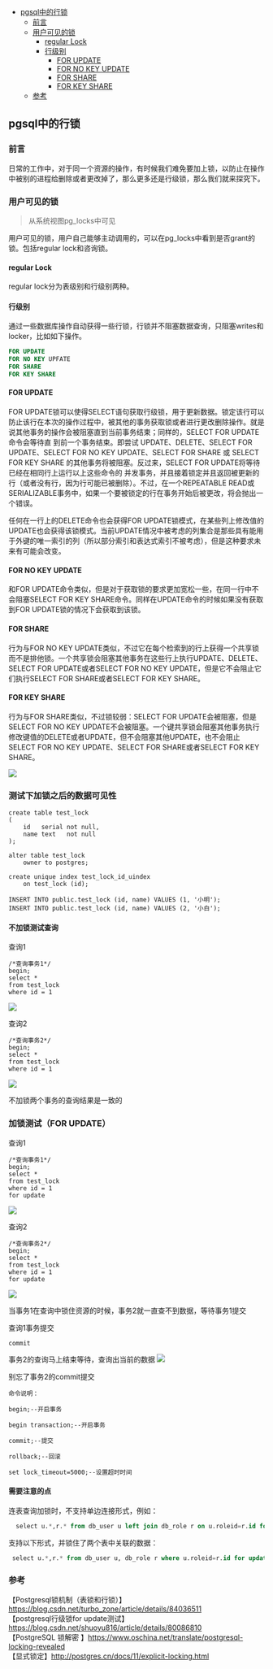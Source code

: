 - [pgsql中的行锁](#pgsql%E4%B8%AD%E7%9A%84%E8%A1%8C%E9%94%81)
  - [前言](#%E5%89%8D%E8%A8%80)
  - [用户可见的锁](#%E7%94%A8%E6%88%B7%E5%8F%AF%E8%A7%81%E7%9A%84%E9%94%81)
    - [regular Lock](#regular-lock)
    - [行级别](#%E8%A1%8C%E7%BA%A7%E5%88%AB)
        - [FOR UPDATE](#for-update)
        - [FOR NO KEY UPDATE](#for-no-key-update)
        - [FOR SHARE](#for-share)
        - [FOR KEY SHARE](#for-key-share)
  - [参考](#%E5%8F%82%E8%80%83)

## pgsql中的行锁

### 前言

日常的工作中，对于同一个资源的操作，有时候我们难免要加上锁，以防止在操作中被别的进程给删除或者更改掉了，那么更多还是行级锁，那么我们就来探究下。

### 用户可见的锁

> 从系统视图pg_locks中可见

用户可见的锁，用户自己能够主动调用的，可以在pg_locks中看到是否grant的锁。包括regular lock和咨询锁。

#### regular Lock
 
regular lock分为表级别和行级别两种。
 
#### 行级别

通过一些数据库操作自动获得一些行锁，行锁并不阻塞数据查询，只阻塞writes和locker，比如如下操作。

````sql
FOR UPDATE
FOR NO KEY UPFATE
FOR SHARE
FOR KEY SHARE
````
#### FOR UPDATE

FOR UPDATE锁可以使得SELECT语句获取行级锁，用于更新数据。锁定该行可以防止该行在本次的操作过程中，被其他的事务获取锁或者进行更改删除操作。就是说其他事务的操作会被阻塞直到当前事务结束；同样的，SELECT FOR UPDATE命令会等待直
到前一个事务结束。即尝试 UPDATE、DELETE、SELECT FOR UPDATE、SELECT FOR NO KEY UPDATE、SELECT FOR SHARE 或 SELECT FOR KEY SHARE 的其他事务将被阻塞。反过来，SELECT FOR UPDATE将等待已经在相同行上运行以上这些命令的
并发事务，并且接着锁定并且返回被更新的行（或者没有行，因为行可能已被删除）。不过，在一个REPEATABLE READ或SERIALIZABLE事务中，如果一个要被锁定的行在事务开始后被更改，将会抛出一个错误。  

任何在一行上的DELETE命令也会获得FOR UPDATE锁模式，在某些列上修改值的UPDATE也会获得该锁模式。当前UPDATE情况中被考虑的列集合是那些具有能用于外键的唯一索引的列（所以部分索引和表达式索引不被考虑），但是这种要求未来有可能会改变。

#### FOR NO KEY UPDATE

和FOR UPDATE命令类似，但是对于获取锁的要求更加宽松一些，在同一行中不会阻塞SELECT FOR KEY SHARE命令。同样在UPDATE命令的时候如果没有获取到FOR UPDATE锁的情况下会获取到该锁。

#### FOR SHARE

行为与FOR NO KEY UPDATE类似，不过它在每个检索到的行上获得一个共享锁而不是排他锁。一个共享锁会阻塞其他事务在这些行上执行UPDATE、DELETE、SELECT FOR UPDATE或者SELECT FOR NO KEY UPDATE，但是它不会阻止它们执行SELECT FOR SHARE或者SELECT FOR KEY SHARE。

#### FOR KEY SHARE

行为与FOR SHARE类似，不过锁较弱：SELECT FOR UPDATE会被阻塞，但是SELECT FOR NO KEY UPDATE不会被阻塞。一个键共享锁会阻塞其他事务执行修改键值的DELETE或者UPDATE，但不会阻塞其他UPDATE，也不会阻止SELECT FOR NO KEY UPDATE、SELECT FOR SHARE或者SELECT FOR KEY SHARE。
 
![](https://img2020.cnblogs.com/blog/1237626/202004/1237626-20200408142154977-1951304776.png)

### 测试下加锁之后的数据可见性

````
create table test_lock
(
    id   serial not null,
    name text   not null
);

alter table test_lock
    owner to postgres;

create unique index test_lock_id_uindex
    on test_lock (id);

INSERT INTO public.test_lock (id, name) VALUES (1, '小明');
INSERT INTO public.test_lock (id, name) VALUES (2, '小白');
````

#### 不加锁测试查询
查询1
````
/*查询事务1*/
begin;
select *
from test_lock
where id = 1
````
![](https://img2020.cnblogs.com/blog/1237626/202004/1237626-20200409181425768-2143198880.png)

查询2

````
/*查询事务2*/
begin;
select *
from test_lock
where id = 1
````
![](https://img2020.cnblogs.com/blog/1237626/202004/1237626-20200409181517542-1473678999.png)

不加锁两个事务的查询结果是一致的


### 加锁测试（FOR UPDATE）

查询1   
````
/*查询事务1*/
begin;
select *
from test_lock
where id = 1
for update
````
![](https://img2020.cnblogs.com/blog/1237626/202004/1237626-20200409182052197-1990136146.png)

查询2   
````
/*查询事务2*/
begin;
select *
from test_lock
where id = 1
for update
````
![](https://img2020.cnblogs.com/blog/1237626/202004/1237626-20200409182325383-95897351.png)

当事务1在查询中锁住资源的时候，事务2就一直查不到数据，等待事务1提交  

查询1事务提交  
````
commit
````
事务2的查询马上结束等待，查询出当前的数据
![](https://img2020.cnblogs.com/blog/1237626/202004/1237626-20200409182638341-617903954.png)

别忘了事务2的commit提交

````
命令说明：

begin;--开启事务

begin transaction;--开启事务

commit;--提交

rollback;--回滚

set lock_timeout=5000;--设置超时时间
````

#### 需要注意的点

连表查询加锁时，不支持单边连接形式，例如：
````sql
  select u.*,r.* from db_user u left join db_role r on u.roleid=r.id for update;
````
 
支持以下形式，并锁住了两个表中关联的数据：
````sql
 select u.*,r.* from db_user u, db_role r where u.roleid=r.id for update;
````



### 参考

【Postgresql锁机制（表锁和行锁）】https://blog.csdn.net/turbo_zone/article/details/84036511  
【postgresql行级锁for update测试】https://blog.csdn.net/shuoyu816/article/details/80086810  
【PostgreSQL 锁解密 】https://www.oschina.net/translate/postgresql-locking-revealed  
【显式锁定】http://postgres.cn/docs/11/explicit-locking.html

